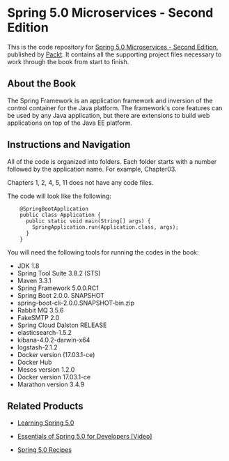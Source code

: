 # Spring 5.0 Microservices - Second Edition
This is the code repository for [Spring 5.0 Microservices - Second Edition](https://www.packtpub.com/application-development/spring-50-microservices-second-edition?utm_source=github&utm_medium=repository&utm_campaign=9781787127685), published by [Packt](https://www.packtpub.com/?utm_source=github). It contains all the supporting project files necessary to work through the book from start to finish.
## About the Book
The Spring Framework is an application framework and inversion of the control container for the Java platform. The framework's core features can be used by any Java application, but there are extensions to build web applications on top of the Java EE platform.


## Instructions and Navigation
All of the code is organized into folders. Each folder starts with a number followed by the application name. For example, Chapter03.

Chapters 1, 2, 4, 5, 11 does not have any code files.

The code will look like the following:
```
    @SpringBootApplication
    public class Application {
      public static void main(String[] args) {
        SpringApplication.run(Application.class, args);
      }
    }
```
You will need the following tools for running the codes in the book:
* JDK 1.8
* Spring Tool Suite 3.8.2 (STS)
* Maven 3.3.1
* Spring Framework 5.0.0.RC1
* Spring Boot 2.0.0. SNAPSHOT
* spring-boot-cli-2.0.0.SNAPSHOT-bin.zip
* Rabbit MQ 3.5.6
* FakeSMTP 2.0
* Spring Cloud Dalston RELEASE
* elasticsearch-1.5.2
* kibana-4.0.2-darwin-x64
* logstash-2.1.2
* Docker version (17.03.1-ce)
* Docker Hub
* Mesos version 1.2.0
* Docker version 17.03.1-ce
* Marathon version 3.4.9


## Related Products
* [Learning Spring 5.0](https://www.packtpub.com/application-development/learning-spring-50?utm_source=github&utm_medium=repository&utm_campaign=9781787120341)

* [Essentials of Spring 5.0 for Developers [Video]](https://www.packtpub.com/application-development/essentials-spring-50-developers-video?utm_source=github&utm_medium=repository&utm_campaign=9781787283893)

* [Spring 5.0 Recipes](https://www.packtpub.com/application-development/spring-50-recipes?utm_source=github&utm_medium=repository&utm_campaign=9781787128316)
